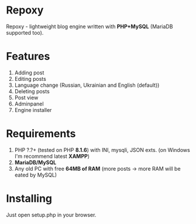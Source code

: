 # Repoxy
Repoxy - lightweight blog engine written with **PHP+MySQL** (MariaDB supported too).

# Features
1. Adding post
2. Editing posts
3. Language change (Russian, Ukrainian and English (default))
4. Deleting posts
5. Post view
6. Adminpanel
7. Engine installer

# Requirements
1. PHP ?.?+ (tested on PHP **8.1.6**) with INI, mysqli, JSON exts. (on Windows I'm recommend latest **XAMPP**)
2. **MariaDB/MySQL**
3. Any old PC with free **64MB of RAM** (more posts -> more RAM will be eated by MySQL)

# Installing
Just open setup.php in your browser.
